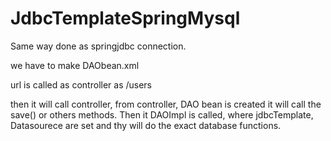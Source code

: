 # JdbcTemplateSpringMysql
Same way done as springjdbc connection.

we have to make DAObean.xml


url is called as controller as /users

then it will call controller, from controller, DAO bean is created it will call the save() or others 
methods. Then it DAOImpl is called, where jdbcTemplate, Datasourece are set and thy will do the exact
database functions.
